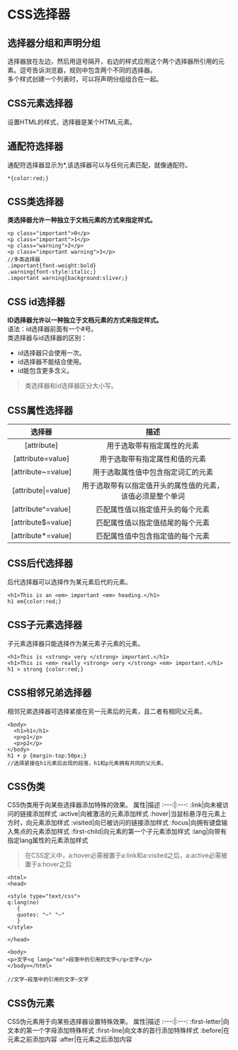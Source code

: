 # CSS选择器
## 选择器分组和声明分组
选择器放在左边，然后用逗号隔开，右边的样式应用这个两个选择器所引用的元素。逗号告诉浏览器，规则中包含两个不同的选择器。  
多个样式创建一个列表时，可以将声明分组组合在一起。
## CSS元素选择器  
设置HTML的样式，选择器是某个HTML元素。
## 通配符选择器
通配符选择器显示为*,该选择器可以与任何元素匹配，就像通配符。
```
*{color:red;}
```
## CSS类选择器
**类选择器允许一种独立于文档元素的方式来指定样式。** 
```
<p class="important">0</p>
<p class="important">1</p>
<p class="warning">2</p>
<p class="important warning">3</p>
//多类选择器
.important{font-weight:bold}
.warning{font-style:italic;}
.important warning{background:sliver;}
```
## CSS id选择器
**ID选择器允许以一种独立于文档元素的方式来指定样式。**  
语法：id选择器前面有一个#号。  
类选择器与id选择器的区别：
- id选择器只会使用一次。
- id选择器不能结合使用。
- id能包含更多含义。
> 类选择器和id选择器区分大小写。
## CSS属性选择器
选择器|描述
:---:|:---:
[attribute]|用于选取带有指定属性的元素
[attribute=value]|用于选取带有指定属性和值的元素
[attribute~=value]|用于选取属性值中包含指定词汇的元素
[attribute\|=value]|用于选取带有以指定值开头的属性值的元素，该值必须是整个单词
[attribute^=value]|匹配属性值以指定值开头的每个元素
[attribute$=value]|匹配属性值以指定值结尾的每个元素
[attribute*=value]|匹配属性值中包含指定值的每个元素
## CSS后代选择器
后代选择器可以选择作为某元素后代的元素。
```
<h1>This is an <em> important <em> heading.</h1>
h1 em{color:red;}
```
## CSS子元素选择器
子元素选择器只能选择作为某元素子元素的元素。
```
<h1>This is <strong> very </strong> important.</h1>
<h1>This is <em> really <strong> very </strong> <em> important.</h1>
h1 > strong {color:red;}
```
## CSS相邻兄弟选择器
相邻兄弟选择器可选择紧接在另一元素后的元素，且二者有相同父元素。
```
<body>
  <h1>h1</h1>
  <p>p1</p>
  <p>p2</p>
</body>
h1 + p {margin-top:50px;}   
//选择紧接在h1元素后出现的段落，h1和p元素拥有共同的父元素。
```
## CSS伪类
CSS伪类用于向某些选择器添加特殊的效果。
属性|描述
:---:|:---:
:link|向未被访问的链接添加样式
:active|向被激活的元素添加样式
:hover|当鼠标悬浮在元素上方时，向元素添加样式
:visited|向已被访问的链接添加样式
:focus|向拥有键盘输入焦点的元素添加样式
:first-child|向元素的第一个子元素添加样式
:lang|向带有指定lang属性的元素添加样式
> 在CSS定义中，a:hover必需被置于a:link和a:visited之后，a:active必需被置于a:hover之后
```
<html>
<head>

<style type="text/css">
q:lang(no)
   {
   quotes: "~" "~"
   }
</style>

</head>

<body>
<p>文字<q lang="no">段落中的引用的文字</q>文字</p>
</body></html>

//文字~段落中的引用的文字~文字
```
## CSS伪元素
CSS伪元素用于向某些选择器设置特殊效果。
属性|描述
:---:|:---:
:first-letter|向文本的第一个字母添加特殊样式
:first-line|向文本的首行添加特殊样式
:before|在元素之前添加内容
:after|在元素之后添加内容
